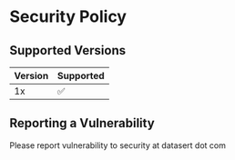 # Security Policy

## Supported Versions

| Version | Supported          |
| ------- | ------------------ |
| 1x      | :white_check_mark: |

## Reporting a Vulnerability

Please report vulnerability to security at datasert dot com
